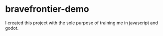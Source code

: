 # bravefrontier-demo

I created this project with the sole purpose of training me in javascript and godot.
